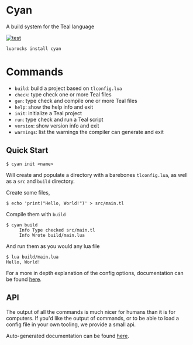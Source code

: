 # Cyan

A build system for the Teal language

[![test](https://github.com/teal-language/cyan/actions/workflows/test.yml/badge.svg)](https://github.com/teal-language/cyan/actions/workflows/test.yml)

```console
luarocks install cyan
```

# Commands

 - `build`: build a project based on `tlconfig.lua`
 - `check`: type check one or more Teal files
 - `gen`: type check and compile one or more Teal files
 - `help`: show the help info and exit
 - `init`: initialize a Teal project
 - `run`: type check and run a Teal script
 - `version`: show version info and exit
 - `warnings`: list the warnings the compiler can generate and exit

## Quick Start

```console
$ cyan init <name>
```
Will create and populate a directory with a barebones `tlconfig.lua`, as well as a  `src` and `build` directory.

Create some files,
```console
$ echo 'print("Hello, World!")' > src/main.tl
```

Compile them with `build`
```console
$ cyan build
     Info Type checked src/main.tl
     Info Wrote build/main.lua
```

And run them as you would any lua file
```console
$ lua build/main.lua
Hello, World!
```

For a more in depth explanation of the config options, documentation can be found [here](docs/tlconfig.md).

## API

The output of all the commands is much nicer for humans than it is for computers. If you'd like the output of commands, or to be able to load a config file in your own tooling, we provide a small api.

Auto-generated documentation can be found [here](https://teal-language.github.io/cyan/).
